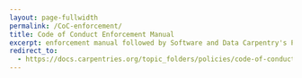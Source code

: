 ```yaml
---
layout: page-fullwidth
permalink: /CoC-enforcement/
title: Code of Conduct Enforcement Manual
excerpt: enforcement manual followed by Software and Data Carpentry's Policy subcommittee
redirect_to:
  - https://docs.carpentries.org/topic_folders/policies/code-of-conduct.html#enforcement-manual
---
```



